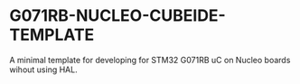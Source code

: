 # G071RB-NUCLEO-CUBEIDE-TEMPLATE
A minimal template for developing for STM32 G071RB uC on Nucleo boards wihout using HAL.
